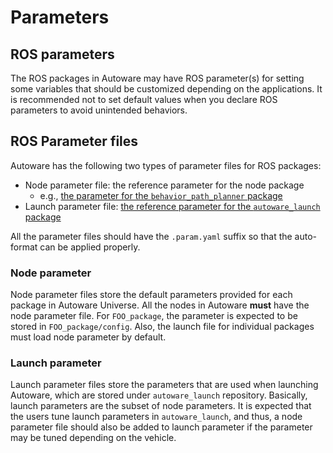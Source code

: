 # Parameters

## ROS parameters

The ROS packages in Autoware may have ROS parameter(s) for setting some variables that should be customized depending on the applications.
It is recommended not to set default values when you declare ROS parameters to avoid unintended behaviors.

## ROS Parameter files

Autoware has the following two types of parameter files for ROS packages:

- Node parameter file: the reference parameter for the node package
  - e.g., [the parameter for the `behavior_path_planner` package](https://github.com/autowarefoundation/autoware.universe/tree/main/planning/behavior_path_planner/config)
- Launch parameter file: [the reference parameter for the `autoware_launch` package](https://github.com/autowarefoundation/autoware_launch/tree/main/autoware_launch/config)

All the parameter files should have the `.param.yaml` suffix so that the auto-format can be applied properly.

### Node parameter

Node parameter files store the default parameters provided for each package in Autoware Universe.
All the nodes in Autoware **must** have the node parameter file.
For `FOO_package`, the parameter is expected to be stored in `FOO_package/config`.
Also, the launch file for individual packages must load node parameter by default.

### Launch parameter

Launch parameter files store the parameters that are used when launching Autoware, which are stored under `autoware_launch` repository. Basically, launch parameters are the subset of node parameters. It is expected that the users tune launch parameters in `autoware_launch`, and thus, a node parameter file should also be added to launch parameter if the parameter may be tuned depending on the vehicle.
